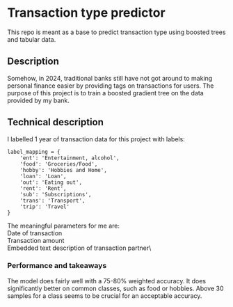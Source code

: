 # Transaction type predictor

This repo is meant as a base to predict transaction type using boosted trees and tabular data.

## Description

Somehow, in 2024, traditional banks still have not got around to making personal finance easier by providing tags on transactions for users. The purpose of this project is to train a boosted gradient tree on the data provided by my bank. 

## Technical description

I labelled 1 year of transaction data for this project with labels:

```
label_mapping = {
    'ent': 'Entertainment, alcohol',
    'food': 'Groceries/Food',
    'hobby': 'Hobbies and Home',
    'loan': 'Loan',
    'out': 'Eating out',
    'rent': 'Rent',
    'sub': 'Subscriptions',
    'trans': 'Transport',
    'trip': 'Travel'
}
```

The meaningful parameters for me are:\
Date of transaction\
Transaction amount\
Embedded text description of transaction partner\

### Performance and takeaways

The model does fairly well with a 75-80% weighted accuracy. It does significantly better on common classes, such as food or hobbies. Above 30 samples for a class seems to be crucial for an acceptable accuracy.